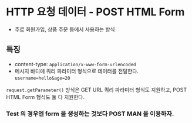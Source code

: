 # HTTP 요청 데이터 - POST HTML Form
- 주로 회원가입, 상품 주문 등에서 사용하는 방식

## 특징
- content-type: `application/x-www-form-urlencoded`
- 메시지 바디에 쿼리 파라미터 형식으로 데이터를 전달한다. `username=hello&age=20`

`request.getParameter()` 방식은 GET URL 쿼리 파라미터 형식도 지원하고, POST HTML Form 형식도 둘 다 지원한다.


### Test 의 경우엔 form 을 생성하는 것보다 POST MAN 을 이용하자.